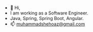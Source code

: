 - 👋 Hi,
- I am working as a Software Engineer.
- Java, Spring, Spring Boot, Angular.
- 📫  muhammadshehoaz@gmail.com

<!---
Shehroaz/Shehroaz is a ✨ special ✨ repository because its `README.md` (this file) appears on your GitHub profile.
You can click the Preview link to take a look at your changes.
--->
